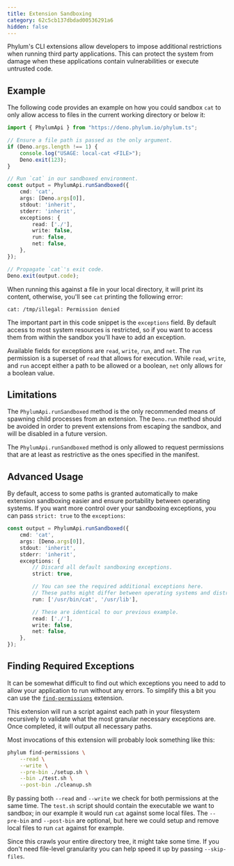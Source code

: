 ```yaml
---
title: Extension Sandboxing
category: 62c5cb137dbdad00536291a6
hidden: false
---
```


Phylum's CLI extensions allow developers to impose additional restrictions when
running third party applications. This can protect the system from damage when
these applications contain vulnerabilities or execute untrusted code.

## Example

The following code provides an example on how you could sandbox `cat` to only
allow access to files in the current working directory or below it:

```ts
import { PhylumApi } from "https://deno.phylum.io/phylum.ts";

// Ensure a file path is passed as the only argument.
if (Deno.args.length !== 1) {
    console.log("USAGE: local-cat <FILE>");
    Deno.exit(123);
}

// Run `cat` in our sandboxed environment.
const output = PhylumApi.runSandboxed({
    cmd: 'cat',
    args: [Deno.args[0]],
    stdout: 'inherit',
    stderr: 'inherit',
    exceptions: {
        read: ['./'],
        write: false,
        run: false,
        net: false,
    },
});

// Propagate `cat`'s exit code.
Deno.exit(output.code);
```

When running this against a file in your local directory, it will print its
content, otherwise, you'll see `cat` printing the following error:

```text
cat: /tmp/illegal: Permission denied
```

The important part in this code snippet is the `exceptions` field. By default
access to most system resources is restricted, so if you want to access them
from within the sandbox you'll have to add an exception.

Available fields for exceptions are `read`, `write`, `run`, and `net`. The `run`
permission is a superset of `read` that allows for execution. While `read`,
`write`, and `run` accept either a path to be allowed or a boolean, `net` only
allows for a boolean value.

## Limitations

The `PhylumApi.runSandboxed` method is the only recommended means of spawning
child processes from an extension. The `Deno.run` method should be avoided
in order to prevent extensions from escaping the sandbox, and will be disabled
in a future version.

The `PhylumApi.runSandboxed` method is only allowed to request permissions that
are at least as restrictive as the ones specified in the manifest.

## Advanced Usage

By default, access to some paths is granted automatically to make extension
sandboxing easier and ensure portability between operating systems. If you want
more control over your sandboxing exceptions, you can pass `strict: true` to the
`exceptions`:

```ts
const output = PhylumApi.runSandboxed({
    cmd: 'cat',
    args: [Deno.args[0]],
    stdout: 'inherit',
    stderr: 'inherit',
    exceptions: {
        // Discard all default sandboxing exceptions.
        strict: true,

        // You can see the required additional exceptions here.
        // These paths might differ between operating systems and distributions.
        run: ['/usr/bin/cat', '/usr/lib'],

        // These are identical to our previous example.
        read: ['./'],
        write: false,
        net: false,
    },
});
```

## Finding Required Exceptions

It can be somewhat difficult to find out which exceptions you need to add to
allow your application to run without any errors. To simplify this a bit you can
use the [`find-permissions`] extension.

[`find-permissions`]: https://github.com/phylum-dev/cli/tree/main/extensions/find-permissions

This extension will run a script against each path in your filesystem
recursively to validate what the most granular necessary exceptions are. Once
completed, it will output all necessary paths.

Most invocations of this extension will probably look something like this:

```sh
phylum find-permissions \
    --read \
    --write \
    --pre-bin ./setup.sh \
    --bin ./test.sh \
    --post-bin ./cleanup.sh
```

By passing both `--read` and `--write` we check for both permissions at the same
time. The `test.sh` script should contain the executable we want to sandbox; in
our example it would run `cat` against some local files. The `--pre-bin` and
`--post-bin` are optional, but here we could setup and remove local files to run
`cat` against for example.

Since this crawls your entire directory tree, it might take some time. If you
don't need file-level granularity you can help speed it up by passing
`--skip-files`.
